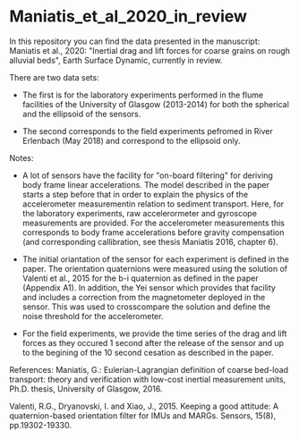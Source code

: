 # Maniatis_et_al_2020_in_review
In this repository you can find the data presented in the manuscript: Maniatis et al., 2020: "Inertial drag and lift forces for coarse grains on rough alluvial beds", Earth Surface Dynamic, currently in review.

There are two data sets:

- The first is for the laboratory experiments performed in the flume facilities of the University of Glasgow (2013-2014) for both the spherical and the ellipsoid of the sensors.

- The second corresponds to the field experiments pefromed in River Erlenbach (May 2018) and correspond to the ellipsoid only. 

Notes: 
- A lot of sensors have the facility for "on-board filtering" for deriving body frame linear accelerations. The model described in the paper starts a step before that in order to explain the physics of the accelerometer measurementin relation to sediment transport. Here, for the laboratory experiments, raw accelerormeter and gyroscope measurements are provided. For the accelerometer measurements this corresponds to body frame accelerations before gravity compensation (and corresponding callibration, see thesis Maniatis 2016, chapter 6). 

- The initial oriantation of the sensor for each experiment is defined in the paper. The orientation quaternions were measured using the solution of  Valenti et al., 2015 for the b-i quaternion as defined in the paper (Appendix A1). In addition, the Yei sensor which provides that facility and includes a correction from the magnetometer deployed in the sensor. This was used to crosscompare the solution and define the noise threshold for the accelerometer. 

- For the field experiments, we provide the time series of the drag and lift forces as they occured 1 second after the release of the sensor and up to the begining of the 10 second cesation as described in the paper. 


References:
Maniatis, G.: Eulerian-Lagrangian definition of coarse bed-load transport: theory and verification with low-cost inertial measurement units,
Ph.D. thesis, University of Glasgow, 2016.

Valenti, R.G., Dryanovski, I. and Xiao, J., 2015. Keeping a good attitude: A quaternion-based orientation filter for IMUs and MARGs. Sensors, 15(8), pp.19302-19330.
